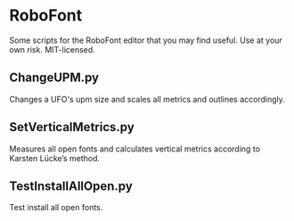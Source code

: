 RoboFont
========

Some scripts for the RoboFont editor that you may find useful. Use at your own risk. MIT-licensed.

ChangeUPM.py
------------

Changes a UFO's upm size and scales all metrics and outlines accordingly.

SetVerticalMetrics.py
------------

Measures all open fonts and calculates vertical metrics according to Karsten Lücke’s method.

TestInstallAllOpen.py
------------

Test install all open fonts.